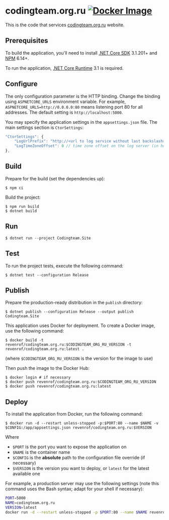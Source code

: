 codingteam.org.ru [![Docker Image][badge.docker]][docker-hub]
=================

This is the code that services [codingteam.org.ru][] website.

Prerequisites
-------------

To build the application, you'll need to install [.NET Core SDK][dotnet]
3.1.201+ and [NPM][npm] 6.14+.

To run the application, [.NET Core Runtime][dotnet] 3.1 is required.

Configure
---------

The only configuration parameter is the HTTP binding. Change the binding using
`ASPNETCORE_URLS` environment variable. For example,
`ASPNETCORE_URLS=http://0.0.0.0:80` means listening port 80 for all addresses.
The default setting is `http://localhost:5000`.

You may specify the application settings in the `appsettings.json` file. The
 main settings section is `CtorSettings`:

```js
"CtorSettings": {
    "LogUrlPrefix": "http://<url to log service without last backslash>",
    "LogTimeZoneOffset": 0 // time zone offset on the log server (in hours)
},
```

Build
-----

Prepare for the build (set the dependencies up):

```console
$ npm ci
```

Build the project:

```console
$ npm run build
$ dotnet build
```

Run
---

```console
$ dotnet run --project Codingteam.Site
```

Test
----

To run the project tests, execute the following command:

```console
$ dotnet test --configuration Release
```

Publish
-------

Prepare the production-ready distribution in the `publish` directory:

```console
$ dotnet publish --configuration Release --output publish Codingteam.Site
```

This application uses Docker for deployment. To create a Docker image, use the
following command:

```console
$ docker build -t revenrof/codingteam.org.ru:$CODINGTEAM_ORG_RU_VERSION -t revenrof/codingteam.org.ru:latest .
```

(where `$CODINGTEAM_ORG_RU_VERSION` is the version for the image to use)

Then push the image to the Docker Hub:

```console
$ docker login # if necessary
$ docker push revenrof/codingteam.org.ru:$CODINGTEAM_ORG_RU_VERSION
$ docker push revenrof/codingteam.org.ru:latest
```

Deploy
------

To install the application from Docker, run the following command:

```console
$ docker run -d --restart unless-stopped -p:$PORT:80 --name $NAME -v $CONFIG:/app/appsettings.json revenrof/codingteam.org.ru:$VERSION
```

Where
- `$PORT` is the port you want to expose the application on
- `$NAME` is the container name
- `$CONFIG` is the **absolute** path to the configuration file override (if
  necessary)
- `$VERSION` is the version you want to deploy, or `latest` for the latest
  available one

For example, a production server may use the following settings (note this
command uses the Bash syntax; adapt for your shell if necessary):

```bash
PORT=5000
NAME=codingteam.org.ru
VERSION=latest
docker run -d --restart unless-stopped -p $PORT:80 --name $NAME revenrof/codingteam.org.ru:$VERSION
```

[badge.docker]: https://img.shields.io/docker/v/revenrof/codingteam.org.ru?sort=semver

[codingteam.org.ru]: https://codingteam.org.ru/
[docker-hub]: https://hub.docker.com/r/revenrof/codingteam.org.ru
[dotnet]: https://dot.net/
[npm]: https://npmjs.com
